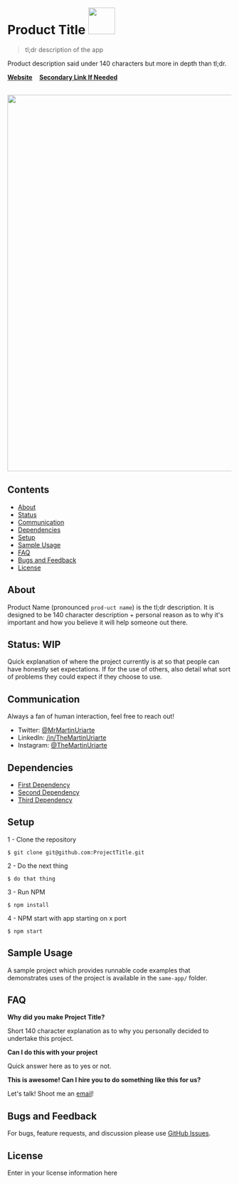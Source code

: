 # Product Title <img src="static/Icon.png" width="60">

> tl;dr description of the app

Product description said under 140 characters but more in depth than tl;dr.

**[Website](https://)** &nbsp;&nbsp; **[Secondary Link If Needed](https://)**

<br>

<a href="Enter Website Link Here">
	<img src="media/screenshot.png" width="846">
</a>

<br>


## Contents

- [About](#about)
- [Status](#status)
- [Communication](#communication)
- [Dependencies](#dependencies)
- [Setup](#setup)
- [Sample Usage](#sample)
- [FAQ](#faq)
- [Bugs and Feedback](#bugs)
- [License](#license)

## About

Product Name (pronounced `prod·uct name`) is the tl;dr description. It is designed to be 140 character description + personal reason as to why it's important and how you believe it will help someone out there.

## Status: WIP

Quick explanation of where the project currently is at so that people can have honestly set expectations. If for the use of others, also detail what sort of problems they could expect if they choose to use.

## Communication

Always a fan of human interaction, feel free to reach out!

- Twitter: [@MrMartinUriarte](https://twitter.com/MrMartinUriarte)
- LinkedIn: [/in/TheMartinUriarte](https://www.linkedin.com/in/themartinuriarte/)
- Instagram: [@TheMartinUriarte](https://www.instagram.com/themartinuriarte/)

## Dependencies
- [First Dependency](http://linktowhat.io)
- [Second Dependency](http://linktowhat.io)
- [Third Dependency](http://linktowhat.io)

## Setup

 1 - Clone the repository

```$ git clone git@github.com:ProjectTitle.git```

2 - Do the next thing

```$ do that thing```

3 - Run NPM

```$ npm install```

4 - NPM start with app starting on x port

```$ npm start```

## Sample Usage

A sample project which provides runnable code examples that demonstrates uses of the project is available in the ```same-app/``` folder.

## FAQ

**Why did you make Project Title?**

Short 140 character explanation as to why you personally decided to undertake this project.


**Can I do this with your project**

Quick answer here as to yes or not.


**This is awesome! Can I hire you to do something like this for us?**

Let's talk! Shoot me an [email](mailto:themartinuriarte.programmer@gmail.com)!

## Bugs and Feedback

For bugs, feature requests, and discussion please use [GitHub Issues](https://github.com/projectTitle/issues).

## License

Enter in your license information here